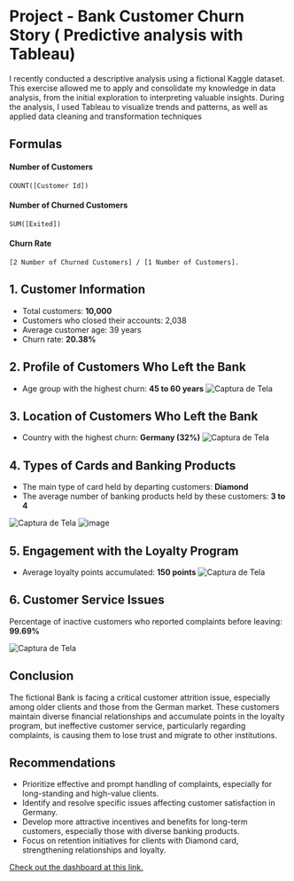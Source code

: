 # Project - Bank Customer Churn Story ( Predictive analysis with Tableau)
I recently conducted a descriptive analysis using a fictional Kaggle dataset. This exercise allowed me to apply and consolidate my knowledge in data analysis, from the initial exploration to interpreting valuable insights. During the analysis, I used Tableau to visualize trends and patterns, as well as applied data cleaning and transformation techniques
## Formulas
#### Number of Customers
```dax
COUNT([Customer Id])
```
#### Number of Churned Customers
```dax
SUM([Exited])
```
#### Churn Rate
```dax
[2 Number of Churned Customers] / [1 Number of Customers].
```
## 1. Customer Information 
- Total customers: **10,000**
- Customers who closed their accounts: 2,038
- Average customer age: 39 years
- Churn rate: **20.38%**
## 2. Profile of Customers Who Left the Bank
- Age group with the highest churn: **45 to 60 years**
  ![Captura de Tela](https://media.licdn.com/dms/image/v2/D4D12AQGlcgY5oCDPWg/article-inline_image-shrink_1500_2232/article-inline_image-shrink_1500_2232/0/1726692851047?e=1732147200&v=beta&t=rgL6AYMJT4HviXUB52L6ZR1ZWsfF3O2h1olEosewW04)

## 3. Location of Customers Who Left the Bank
- Country with the highest churn: **Germany (32%)**
 ![Captura de Tela](https://media.licdn.com/dms/image/v2/D4D12AQHtO6rBKsaI5Q/article-inline_image-shrink_1500_2232/article-inline_image-shrink_1500_2232/0/1726693024322?e=1732147200&v=beta&t=FJHAXkcWEd-EMmfjxBKBiibRyA5-eSoG85gO7e35-R4)

## 4. Types of Cards and Banking Products
- The main type of card held by departing customers: **Diamond**
- The average number of banking products held by these customers: **3 to 4**

![Captura de Tela](https://media.licdn.com/dms/image/v2/D4D12AQGEDh62IoqU8g/article-inline_image-shrink_1000_1488/article-inline_image-shrink_1000_1488/0/1726693287163?e=1732147200&v=beta&t=6WzipTnt-42GgXvrfNQKlWavhY8KSbBPaRdEvjNsYn0)
![image](https://github.com/user-attachments/assets/c3be62be-4c64-4c31-8870-1ebef8e6dd83)

## 5. Engagement with the Loyalty Program
- Average loyalty points accumulated: **150 points**
![Captura de Tela](https://media.licdn.com/dms/image/v2/D4D12AQHJql7Za0P_dA/article-inline_image-shrink_1500_2232/article-inline_image-shrink_1500_2232/0/1726693485983?e=1732147200&v=beta&t=nfyXSRx0MgIcBvNvbYrpRpVWmFK-e-DKwWp0QVSkRIk)

## 6. Customer Service Issues
Percentage of inactive customers who reported complaints before leaving: **99.69%**


![Captura de Tela](https://media.licdn.com/dms/image/v2/D4D12AQE5-FtH1WRrJg/article-inline_image-shrink_1500_2232/article-inline_image-shrink_1500_2232/0/1726693685139?e=1732147200&v=beta&t=V4iZewU9HZfyWY47SjAEuwjVo3MDa8TzQmzEPIC6wsY)

## Conclusion
The fictional Bank is facing a critical customer attrition issue, especially among older clients and those from the German market. These customers maintain diverse financial relationships and accumulate points in the loyalty program, but ineffective customer service, particularly regarding complaints, is causing them to lose trust and migrate to other institutions.
## Recommendations
- Prioritize effective and prompt handling of complaints, especially for long-standing and high-value clients.
- Identify and resolve specific issues affecting customer satisfaction in Germany.
- Develop more attractive incentives and benefits for long-term customers, especially those with diverse banking products.
- Focus on retention initiatives for clients with Diamond card, strengthening relationships and loyalty.
  
[Check out the dashboard at this link.](https://public.tableau.com/views/BankCustomerChurnStory_17087902764790/CustomerChurnStory?:language=pt-BR&:sid=&:redirect=auth&:display_count=n&:origin=viz_share_link)
